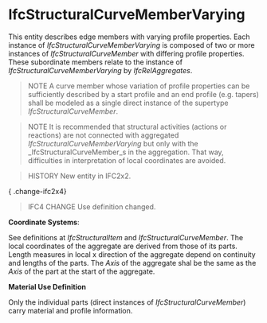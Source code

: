 # IfcStructuralCurveMemberVarying

This entity describes edge members with varying profile properties. Each instance of _IfcStructuralCurveMemberVarying_ is composed of two or more instances of _IfcStructuralCurveMember_ with differing profile properties. These subordinate members relate to the instance of _IfcStructuralCurveMemberVarying_ by _IfcRelAggregates_.<!-- end of definition -->

> NOTE  A curve member whose variation of profile properties can be sufficiently described by a start profile and an end profile (e.g. tapers) shall be modeled as a single direct instance of the supertype _IfcStructuralCurveMember_.

> NOTE  It is recommended that structural activities (actions or reactions) are not connected with aggregated _IfcStructuralCurveMemberVarying_ but only with the _IfcStructuralCurveMember_s in the aggregation. That way, difficulties in interpretation of local coordinates are avoided.

> HISTORY  New entity in IFC2x2.

{ .change-ifc2x4}
> IFC4 CHANGE  Use definition changed.

****Coordinate Systems****:

See definitions at _IfcStructuralItem_ and _IfcStructuralCurveMember_. The local coordinates of the aggregate are derived from those of its parts. Length measures in local x direction of the aggregate depend on continuity and lengths of the parts. The _Axis_ of the aggregate shal be the same as the _Axis_ of the part at the start of the aggregate.

****Material Use Definition****

Only the individual parts (direct instances of _IfcStructuralCurveMember_) carry material and profile information.
